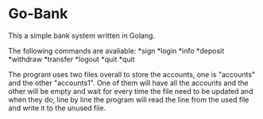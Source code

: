 # Go-Bank

This a simple bank system written in Golang.

The following commands are avaliable:
*sign
*login
  *info
  *deposit
  *withdraw
  *transfer
  *logout
  *quit
*quit

The program uses two files overall to store the accounts, one is "accounts" and the other "accounts1". One of them will have all the accounts and the other will be empty and wait for every time the file need to be updated and when they do, line by line the program will read the line from the used file and write it to the unused file.
